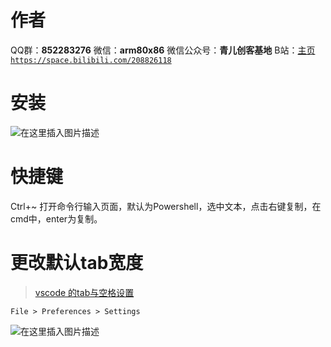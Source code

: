 ﻿# 作者
QQ群：**852283276**
微信：**arm80x86**
微信公众号：**青儿创客基地**
B站：[主页 `https://space.bilibili.com/208826118`](https://space.bilibili.com/208826118)

# 安装
![在这里插入图片描述](https://img-blog.csdnimg.cn/20190223223004221.PNG?x-oss-process=image/watermark,type_ZmFuZ3poZW5naGVpdGk,shadow_10,text_aHR0cHM6Ly9ibG9nLmNzZG4ubmV0L1podV9aaHVfMjAwOQ==,size_16,color_FFFFFF,t_70)
# 快捷键
Ctrl+~ 打开命令行输入页面，默认为Powershell，选中文本，点击右键复制，在cmd中，enter为复制。

# 更改默认tab宽度
> [vscode 的tab与空格设置](https://www.cnblogs.com/xuanmanstein/p/9181592.html)

```shell
File > Preferences > Settings
```
![在这里插入图片描述](https://img-blog.csdnimg.cn/20190227212157955.png?x-oss-process=image/watermark,type_ZmFuZ3poZW5naGVpdGk,shadow_10,text_aHR0cHM6Ly9ibG9nLmNzZG4ubmV0L1podV9aaHVfMjAwOQ==,size_16,color_FFFFFF,t_70)
